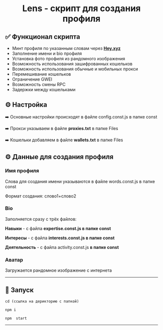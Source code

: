 <h1 align="center">Lens - скрипт для создания профиля</h1>

<h2>✅ Функционал скрипта</h2>

- Минт профиля по указанным словам через **[Hey.xyz](http://Hey.xyzHey.xyz)**
- Заполнение имени и bio профиля
- Установка фото профиля из рандомного изображения
- Возможность использования зашифрованных кошельков
- Возможность использования обычные и мобильных прокси
- Перемешивание кошельков
- Ограничение GWEI
- Возможность смены RPC
- Задержки между кошельками

<h2>⚙️ Настройка</h2>

➡️ Основные настройки происходят в файле config.const.js в папке const

➡️ Прокси указываем в файле **proxies.txt** в папке Files

➡️ Кошельки добавляем в файле **wallets.txt** в папке Files

<h2>⚙️ Данные для создания профиля</h2>

### Имя профиля

Слова для создания имени указываются в файле words.const.js в папке const

Формат создания: слово1+слово2

### Bio

Заполняется сразу с трёх файлов:

**Навыки** - с файла **expertise.const.js в папке const**

**Интересы** - с файла **interests.const.js в папке const**

**Деятельность** - с файла activity.const.js **в папке const**

### Аватар

Загружается рандомное изображение с интернета

---

<h2>🚀 Запуск</h2>

```
cd (ссылка на дерикторию с папкой)

npm i

npm  start
```

---
